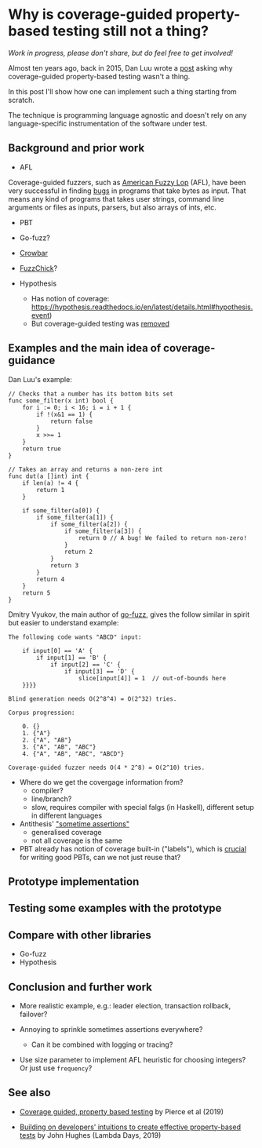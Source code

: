 # Why is coverage-guided property-based testing still not a thing?

*Work in progress, please don't share, but do feel free to get
involved!*

Almost ten years ago, back in 2015, Dan Luu wrote a
[post](https://danluu.com/testing/) asking why coverage-guided
property-based testing wasn't a thing.

In this post I'll show how one can implement such a thing starting from
scratch.

The technique is programming language agnostic and doesn't rely on any
language-specific instrumentation of the software under test.

## Background and prior work

- AFL

Coverage-guided fuzzers, such as [American Fuzzy
Lop](https://lcamtuf.coredump.cx/afl/) (AFL), have been very successful
in finding [bugs](https://lcamtuf.coredump.cx/afl/#bugs) in programs
that take bytes as input. That means any kind of programs that takes
user strings, command line arguments or files as inputs, parsers, but
also arrays of ints, etc.

- PBT

- Go-fuzz?

- [Crowbar](https://github.com/stedolan/crowbar)

- [FuzzChick](https://dl.acm.org/doi/10.1145/3360607)?

- Hypothesis

  - Has notion of coverage:
    <https://hypothesis.readthedocs.io/en/latest/details.html#hypothesis.event>)
  - But coverage-guided testing was
    [removed](https://github.com/HypothesisWorks/hypothesis/pull/1564/commits/dcbea9148be3446392bc3af8892d49f3cc74fbe3)

## Examples and the main idea of coverage-guidance

Dan Luu's example:

    // Checks that a number has its bottom bits set
    func some_filter(x int) bool {
        for i := 0; i < 16; i = i + 1 {
            if !(x&1 == 1) {
                return false
            }
            x >>= 1
        }
        return true
    }

    // Takes an array and returns a non-zero int
    func dut(a []int) int {
        if len(a) != 4 {
            return 1
        }

        if some_filter(a[0]) {
            if some_filter(a[1]) {
                if some_filter(a[2]) {
                    if some_filter(a[3]) {
                        return 0 // A bug! We failed to return non-zero!
                    }
                    return 2
                }
                return 3
            }
            return 4
        }
        return 5
    }

Dmitry Vyukov, the main author of
[go-fuzz](https://github.com/dvyukov/go-fuzz), gives the follow similar
in spirit but easier to understand example:


    The following code wants "ABCD" input:

        if input[0] == 'A' {
            if input[1] == 'B' {
                if input[2] == 'C' {
                    if input[3] == 'D' {
                        slice[input[4]] = 1  // out-of-bounds here
        }}}}

    Blind generation needs O(2^8^4) = O(2^32) tries.

    Corpus progression:

        0. {}
        1. {"A"}
        2. {"A", "AB"}
        3. {"A", "AB", "ABC"}
        4. {"A", "AB", "ABC", "ABCD"}

    Coverage-guided fuzzer needs O(4 * 2^8) = O(2^10) tries.

- Where do we get the covergage information from?
  - compiler?
  - line/branch?
  - slow, requires compiler with special falgs (in Haskell), different
    setup in different languages
- Antithesis' ["sometime
  assertions"](https://antithesis.com/docs/best_practices/sometimes_assertions.html)
  - generalised coverage
  - not all coverage is the same
- PBT already has notion of coverage built-in ("labels"), which is
  [crucial](https://www.youtube.com/watch?v=NcJOiQlzlXQ) for writing
  good PBTs, can we not just reuse that?

## Prototype implementation

## Testing some examples with the prototype

## Compare with other libraries

- Go-fuzz
- Hypothesis

## Conclusion and further work

- More realistic example, e.g.: leader election, transaction rollback,
  failover?

- Annoying to sprinkle sometimes assertions everywhere?

  - Can it be combined with logging or tracing?

- Use size parameter to implement AFL heuristic for choosing integers?
  Or just use `frequency`?

## See also

- [Coverage guided, property based
  testing](https://dl.acm.org/doi/10.1145/3360607) by Pierce et al
  (2019)

- [Building on developers' intuitions to create effective property-based
  tests](https://www.youtube.com/watch?v=NcJOiQlzlXQ) by John Hughes
  (Lambda Days, 2019)
